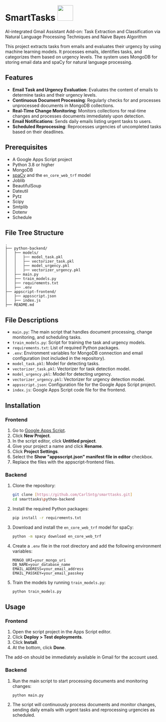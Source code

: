 # SmartTasks <img src="https://iili.io/JMRW6ua.png"  width = "50"/> 
AI-integrated Gmail Assistant Add-on: Task Extraction and Classification via Natural Language Processing Techniques and Naive Bayes Algorithm

This project extracts tasks from emails and evaluates their urgency by using machine learning models. It processes emails, identifies tasks, and categorizes them based on urgency levels. The system uses MongoDB for storing email data and spaCy for natural language processing.

## Features

- **Email Task and Urgency Evaluation**: Evaluates the content of emails to determine tasks and their urgency levels.
- **Continuous Document Processing**: Regularly checks for and processes unprocessed documents in MongoDB collections.
- **Real-Time Change Monitoring**: Monitors collections for real-time changes and processes documents immediately upon detection.
- **Email Notifications**: Sends daily emails listing urgent tasks to users.
- **Scheduled Reprocessing**: Reprocesses urgencies of uncompleted tasks based on their deadlines.

## Prerequisites

- A Google Apps Script project
- Python 3.8 or higher
- MongoDB
- [spaCy](https://spacy.io/) and the `en_core_web_trf` model
- Joblib
- BeautifulSoup
- Dateutil
- Pytz
- Scipy
- Smtplib
- Dotenv
- Schedule

## File Tree Structure 

```plaintext
.
├── python-backend/
│   ├── models/
│   │   ├── model_task.pkl
│   │   ├── vectorizer_task.pkl
│   │   ├── model_urgency.pkl
│   │   ├── vectorizer_urgency.pkl
│   ├── main.py
│   ├── train_models.py
│   ├── requirements.txt
│   ├── .env
├── appscript-frontend/
│   ├── appsscript.json
│   ├── index.js
├── README.md
```

## File Descriptions

- `main.py`: The main script that handles document processing, change monitoring, and scheduling tasks.
- `train_models.py`: Script for training the task and urgency models.
- `requirements.txt`: List of required Python packages.
- `.env`: Environment variables for MongoDB connection and email configuration (not included in the repository).
- `model_task.pkl`: Model for detecting tasks.
- `vectorizer_task.pkl`: Vectorizer for task detection model.
- `model_urgency.pkl`: Model for detecting urgency.
- `vectorizer_urgency.pkl`: Vectorizer for urgency detection model.
- `appsscript.json`: Configuration file for the Google Apps Script project.
- `index.js`: Google Apps Script code file for the frontend.

## Installation

### Frontend
1. Go to [Google Apps Script](https://script.google.com).
2. Click <strong>New Project</strong>.
3. In the script editor, click <strong>Untitled project</strong>.
4. Give your project a name and click <strong>Rename</strong>.
5. Click <strong>Project Settings</strong>.
6. Select the <strong>Show "appsscript.json" manifest file in editor</strong> checkbox.
7. Replace the files with the appscript-frontend files.

### Backend
1. Clone the repository:

   ```bash
   git clone [https://github.com/CarlSntg/smarttasks.git]
   cd smarttasks\python-backend
   ```

2. Install the required Python packages:

   ```bash
   pip install -r requirements.txt
   ```

3. Download and install the `en_core_web_trf` model for spaCy:

   ```bash
   python -m spacy download en_core_web_trf
   ```

4. Create a `.env` file in the root directory and add the following environment variables:

   ```plaintext
   MONGO_URI=your_mongo_uri
   DB_NAME=your_database_name
   EMAIL_ADDRESS=your_email_address
   EMAIL_PASSKEY=your_email_passkey
   ```

5. Train the models by running `train_models.py`:

   ```bash
   python train_models.py
   ```

## Usage

### Frontend
1. Open the script project in the Apps Script editor.
2. Click <strong>Deploy > Test deployments</strong>.
3. Click <strong>Install</strong>.
4. At the bottom, click <strong>Done</strong>.

The add-on should be immediately available in Gmail for the account used.

### Backend
1. Run the main script to start processing documents and monitoring changes:

   ```bash
   python main.py
   ```

2. The script will continuously process documents and monitor changes, sending daily emails with urgent tasks and reprocessing urgencies as scheduled.
